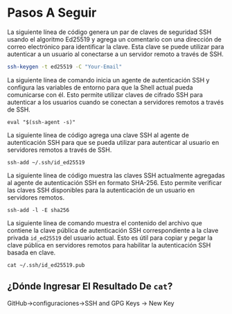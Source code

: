 # Pasos A Seguir

La siguiente línea de código genera un par de claves de seguridad SSH usando el algoritmo Ed25519 y agrega un comentario con una dirección de correo electrónico para identificar la clave. Esta clave se puede utilizar para autenticar a un usuario al conectarse a un servidor remoto a través de SSH.

```Bash
ssh-keygen -t ed25519 -C "Your-Email"  
```

La siguiente línea de comando inicia un agente de autenticación SSH y configura las variables de entorno para que la Shell actual pueda comunicarse con él. Esto permite utilizar claves de cifrado SSH para autenticar a los usuarios cuando se conectan a servidores remotos a través de SSH.

```Shell
eval "$(ssh-agent -s)"
```

La siguiente línea de código agrega una clave SSH al agente de autenticación SSH para que se pueda utilizar para autenticar al usuario en servidores remotos a través de SSH.
```Shell
ssh-add ~/.ssh/id_ed25519  
```

La siguiente línea de código muestra las claves SSH actualmente agregadas al agente de autenticación SSH en formato SHA-256. Esto permite verificar las claves SSH disponibles para la autenticación de un usuario en servidores remotos.
```Shell
ssh-add -l -E sha256  
```

La siguiente línea de comando muestra el contenido del archivo que contiene la clave pública de autenticación SSH correspondiente a la clave privada `id_ed25519` del usuario actual. Esto es útil para copiar y pegar la clave pública en servidores remotos para habilitar la autenticación SSH basada en clave.
```Shell
cat ~/.ssh/id_ed25519.pub
```
  
## ¿Dónde Ingresar El Resultado De `cat`?
GitHub->configuraciones->SSH and GPG Keys -> New Key